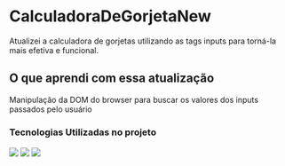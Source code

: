 # CalculadoraDeGorjetaNew
Atualizei a calculadora de gorjetas utilizando as tags inputs para torná-la mais efetiva e funcional.

<h2>O que aprendi com essa atualização</h2>
<p>
  Manipulação da DOM do browser para buscar os valores dos inputs passados pelo usuário
</p>
<h3>Tecnologias Utilizadas no projeto</h3>
<img align="center" src="https://img.shields.io/badge/HTML5-E34F26?style=for-the-badge&logo=html5&logoColor=white"> <img align="center" src="https://img.shields.io/badge/CSS3-1572B6?style=for-the-badge&logo=css3&logoColor=white"> <img align="center" src="https://img.shields.io/badge/JavaScript-F7DF1E?style=for-the-badge&logo=javascript&logoColor=black">
